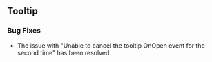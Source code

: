##  Tooltip

###    Bug Fixes

- The issue with "Unable to cancel the tooltip OnOpen event for the second time" has been resolved.
